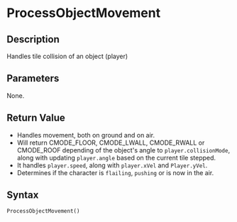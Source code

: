 # ProcessObjectMovement

## Description
Handles tile collision of an object (player)

## Parameters
None.

## Return Value
- Handles movement, both on ground and on air.
- Will return CMODE_FLOOR, CMODE_LWALL, CMODE_RWALL or CMODE_ROOF depending of the object's angle to `player.collisionMode`, along with updating `player.angle` based on the current tile stepped.
- It handles `player.speed`, along with `player.xVel` and `Player.yVel`.
- Determines if the character is `flailing`, `pushing` or is now in the air.

## Syntax
```ProcessObjectMovement()```
